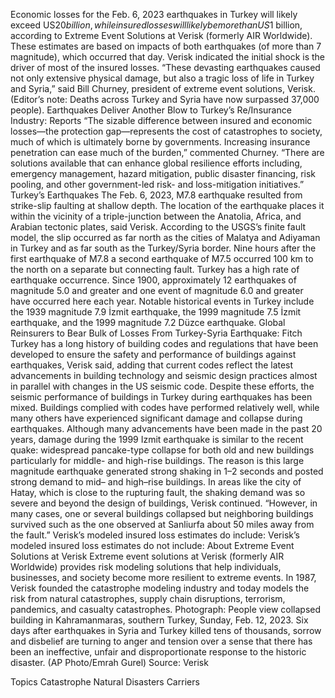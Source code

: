 Economic losses for the Feb. 6, 2023 earthquakes in Turkey will likely exceed US$20 billion, while insured losses will likely be more than US$1 billion, according to Extreme Event Solutions at Verisk (formerly AIR Worldwide).
These estimates are based on impacts of both earthquakes (of more than 7 magnitude), which occurred that day. Verisk indicated the initial shock is the driver of most of the insured losses.
“These devasting earthquakes caused not only extensive physical damage, but also a tragic loss of life in Turkey and Syria,” said Bill Churney, president of extreme event solutions, Verisk. (Editor’s note: Deaths across Turkey and Syria have now surpassed 37,000 people).
Earthquakes Deliver Another Blow to Turkey’s Re/Insurance Industry: Reports
“The sizable difference between insured and economic losses—the protection gap—represents the cost of catastrophes to society, much of which is ultimately borne by governments. Increasing insurance penetration can ease much of the burden,” commented Churney. “There are solutions available that can enhance global resilience efforts including, emergency management, hazard mitigation, public disaster financing, risk pooling, and other government-led risk- and loss-mitigation initiatives.”
Turkey’s Earthquakes
The Feb. 6, 2023, M7.8 earthquake resulted from strike-slip faulting at shallow depth. The location of the earthquake places it within the vicinity of a triple-junction between the Anatolia, Africa, and Arabian tectonic plates, said Verisk. According to the USGS’s finite fault model, the slip occurred as far north as the cities of Malatya and Adiyaman in Turkey and as far south as the Turkey/Syria border. Nine hours after the first earthquake of M7.8 a second earthquake of M7.5 occurred 100 km to the north on a separate but connecting fault.
Turkey has a high rate of earthquake occurrence. Since 1900, approximately 12 earthquakes of magnitude 5.0 and greater and one event of magnitude 6.0 and greater have occurred here each year. Notable historical events in Turkey include the 1939 magnitude 7.9 İzmit earthquake, the 1999 magnitude 7.5 İzmit earthquake, and the 1999 magnitude 7.2 Düzce earthquake.
Global Reinsurers to Bear Bulk of Losses From Turkey-Syria Earthquake: Fitch
Turkey has a long history of building codes and regulations that have been developed to ensure the safety and performance of buildings against earthquakes, Verisk said, adding that current codes reflect the latest advancements in building technology and seismic design practices almost in parallel with changes in the US seismic code.
Despite these efforts, the seismic performance of buildings in Turkey during earthquakes has been mixed. Buildings complied with codes have performed relatively well, while many others have experienced significant damage and collapse during earthquakes.
Although many advancements have been made in the past 20 years, damage during the 1999 Izmit earthquake is similar to the recent quake: widespread pancake-type collapse for both old and new buildings particularly for middle- and high-rise buildings.
The reason is this large magnitude earthquake generated strong shaking in 1–2 seconds and posted strong demand to mid– and high–rise buildings. In areas like the city of Hatay, which is close to the rupturing fault, the shaking demand was so severe and beyond the design of buildings, Verisk continued.
“However, in many cases, one or several buildings collapsed but neighboring buildings survived such as the one observed at Sanliurfa about 50 miles away from the fault.”
Verisk’s modeled insured loss estimates do include:
Verisk’s modeled insured loss estimates do not include:
About Extreme Event Solutions at Verisk
Extreme event solutions at Verisk (formerly AIR Worldwide) provides risk modeling solutions that help individuals, businesses, and society become more resilient to extreme events. In 1987, Verisk founded the catastrophe modeling industry and today models the risk from natural catastrophes, supply chain disruptions, terrorism, pandemics, and casualty catastrophes.
Photograph: People view collapsed building in Kahramanmaras, southern Turkey, Sunday, Feb. 12, 2023. Six days after earthquakes in Syria and Turkey killed tens of thousands, sorrow and disbelief are turning to anger and tension over a sense that there has been an ineffective, unfair and disproportionate response to the historic disaster. (AP Photo/Emrah Gurel)
Source: Verisk

Topics
Catastrophe
Natural Disasters
Carriers
